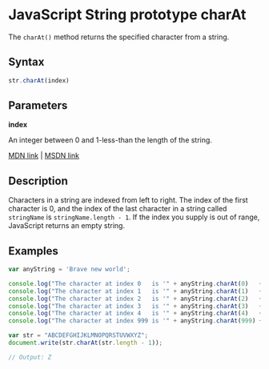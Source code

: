 # JavaScript String prototype charAt

The `charAt()` method returns the specified character from a string.

## Syntax

```js
str.charAt(index)
```

## Parameters

**index**

An integer between 0 and 1-less-than the length of the string.

[MDN link](https://developer.mozilla.org/en-US/docs/Web/JavaScript/Reference/Global_Objects/String/charAt) | [MSDN link](https://msdn.microsoft.com/en-us/LIBRary/65zt5h10%28v=vs.94%29.aspx)

## Description

Characters in a string are indexed from left to right. The index of the first character is 0, and the index of the last character in a string called `stringName` is `stringName.length - 1`. If the index you supply is out of range, JavaScript returns an empty string.

## Examples

```js
var anyString = 'Brave new world';

console.log("The character at index 0   is '" + anyString.charAt(0)   + "'"); // 'B'
console.log("The character at index 1   is '" + anyString.charAt(1)   + "'"); // 'r'
console.log("The character at index 2   is '" + anyString.charAt(2)   + "'"); // 'a'
console.log("The character at index 3   is '" + anyString.charAt(3)   + "'"); // 'v'
console.log("The character at index 4   is '" + anyString.charAt(4)   + "'"); // 'e'
console.log("The character at index 999 is '" + anyString.charAt(999) + "'"); // ''
```

```js
var str = "ABCDEFGHIJKLMNOPQRSTUVWXYZ";
document.write(str.charAt(str.length - 1));

// Output: Z
```

